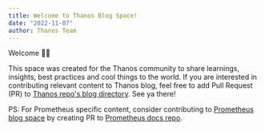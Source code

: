 ```yaml
---
title: Welcome to Thanos Blog Space!
date: "2022-11-07"
author: Thanos Team
---
```


Welcome 👋🏼

This space was created for the Thanos community to share learnings, insights, best practices and cool things to the world. If you are interested in contributing relevant content to Thanos blog, feel free to add Pull Request (PR) to [Thanos repo's blog directory](http://github.com/oodle-ai/thanos). See ya there!

PS: For Prometheus specific content, consider contributing to [Prometheus blog space](https://prometheus.io/blog/) by creating PR to [Prometheus docs repo](https://github.com/prometheus/docs/tree/main/content/blog).
